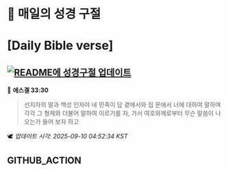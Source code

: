 # 🙏 매일의 성경 구절
# [Daily Bible verse]
## [![README에 성경구절 업데이트](https://github.com/DONGSUKA/first_test/actions/workflows/update-readme-bible.yml/badge.svg)](https://github.com/DONGSUKA/first_test/actions/workflows/update-readme-bible.yml)
<!-- START_BIBLE_VERSE -->
📖 **에스겔 33:30**
> 선지자의 말과 백성 인자야 네 민족이 담 곁에서와 집 문에서 너에 대하여 말하며 각각 그 형제와 더불어 말하여 이르기를 자, 가서 여호와께로부터 무슨 말씀이 나오는가 들어 보자 하고

🕊️ _업데이트 시각: 2025-09-10 04:52:34 KST_
  <!-- END_BIBLE_VERSE -->
## GITHUB_ACTION
